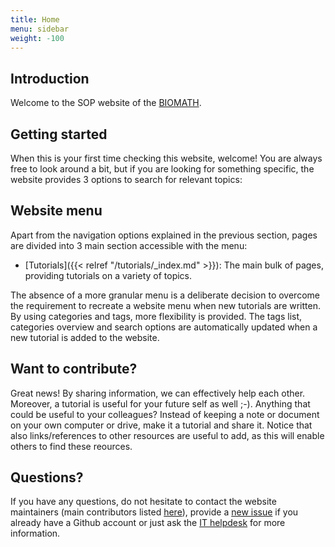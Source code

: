 ```yaml
---
title: Home
menu: sidebar
weight: -100
---
```


## Introduction

Welcome to the SOP website of the [BIOMATH](https://biomath.ugent.be). 

## Getting started

When this is your first time checking this website, welcome! You are always free to look around a bit, but if you are looking for something specific, the website provides 3 options to search for relevant topics:

## Website menu

Apart from the navigation options explained in the previous section, pages are divided into 3 main section accessible with the menu:

- [Tutorials]({{< relref "/tutorials/_index.md" >}}): The main bulk of pages, providing tutorials on a variety of topics.

The absence of a more granular menu is a deliberate decision to overcome the requirement to recreate a website menu when new tutorials are written. By using categories and tags, more flexibility is provided. The tags list, categories overview and search options are automatically updated when a new tutorial is added to the website.

## Want to contribute?

Great news! By sharing information, we can effectively help each other. Moreover, a tutorial is useful for your future self as well ;-). Anything that could be useful to your colleagues? Instead of keeping a note or document on your own computer or drive, make it a tutorial and share it. Notice that also links/references to other resources are useful to add, as this will enable others to find these reources.

## Questions?

If you have any questions, do not hesitate to contact the website maintainers (main contributors listed [here](https://github.com/inbo/tutorials/graphs/contributors)), provide a [new issue](https://github.com/inbo/tutorials/issues/new) if you already have a Github account or just ask the [IT helpdesk](mailto:ict.helpdesk@inbo.be) for more information. 


